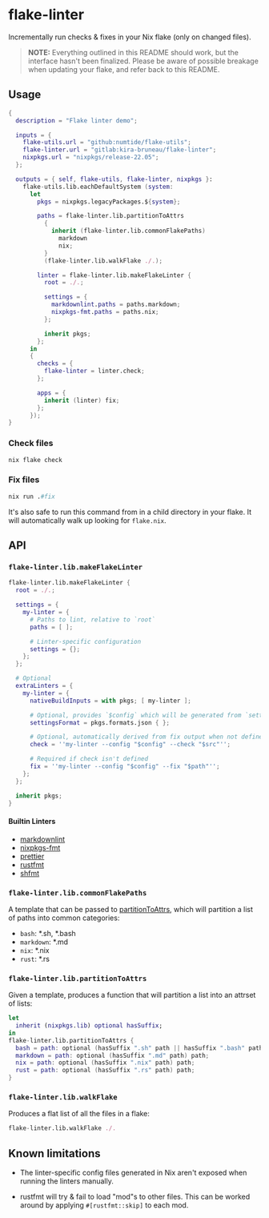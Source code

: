 # flake-linter

Incrementally run checks & fixes in your Nix flake (only on changed
files).

> **NOTE:** Everything outlined in this README should work, but the
> interface hasn't been finalized. Please be aware of possible
> breakage when updating your flake, and refer back to this README.

## Usage

```nix
{
  description = "Flake linter demo";

  inputs = {
    flake-utils.url = "github:numtide/flake-utils";
    flake-linter.url = "gitlab:kira-bruneau/flake-linter";
    nixpkgs.url = "nixpkgs/release-22.05";
  };

  outputs = { self, flake-utils, flake-linter, nixpkgs }:
    flake-utils.lib.eachDefaultSystem (system:
      let
        pkgs = nixpkgs.legacyPackages.${system};

        paths = flake-linter.lib.partitionToAttrs
          {
            inherit (flake-linter.lib.commonFlakePaths)
              markdown
              nix;
          }
          (flake-linter.lib.walkFlake ./.);

        linter = flake-linter.lib.makeFlakeLinter {
          root = ./.;

          settings = {
            markdownlint.paths = paths.markdown;
            nixpkgs-fmt.paths = paths.nix;
          };

          inherit pkgs;
        };
      in
      {
        checks = {
          flake-linter = linter.check;
        };

        apps = {
          inherit (linter) fix;
        };
      });
}
```

### Check files

```shell
nix flake check
```

### Fix files

```nix
nix run .#fix
```

It's also safe to run this command from in a child directory in your
flake. It will automatically walk up looking for `flake.nix`.

## API

### `flake-linter.lib.makeFlakeLinter`

```nix
flake-linter.lib.makeFlakeLinter {
  root = ./.;

  settings = {
    my-linter = {
      # Paths to lint, relative to `root`
      paths = [ ];

      # Linter-specific configuration
      settings = {};
    };
  };

  # Optional
  extraLinters = {
    my-linter = {
      nativeBuildInputs = with pkgs; [ my-linter ];

      # Optional, provides `$config` which will be generated from `settings`
      settingsFormat = pkgs.formats.json { };

      # Optional, automatically derived from fix output when not defined
      check = ''my-linter --config "$config" --check "$src"'';

      # Required if check isn't defined
      fix = ''my-linter --config "$config" --fix "$path"'';
    };
  };

  inherit pkgs;
}
```

#### Builtin Linters

- [markdownlint](https://github.com/igorshubovych/markdownlint-cli)
- [nixpkgs-fmt](https://github.com/nix-community/nixpkgs-fmt)
- [prettier](https://github.com/prettier/prettier)
- [rustfmt](https://github.com/rust-lang/rustfmt)
- [shfmt](https://github.com/mvdan/sh)

### `flake-linter.lib.commonFlakePaths`

A template that can be passed to
[partitionToAttrs](#partitionToAttrs), which will partition a list of
paths into common categories:

- `bash`: \*.sh, \*.bash
- `markdown`: \*.md
- `nix`: \*.nix
- `rust`: \*.rs

### `flake-linter.lib.partitionToAttrs`

Given a template, produces a function that will partition a list into
an attrset of lists:

```nix
let
  inherit (nixpkgs.lib) optional hasSuffix;
in
flake-linter.lib.partitionToAttrs {
  bash = path: optional (hasSuffix ".sh" path || hasSuffix ".bash" path) path;
  markdown = path: optional (hasSuffix ".md" path) path;
  nix = path: optional (hasSuffix ".nix" path) path;
  rust = path: optional (hasSuffix ".rs" path) path;
}
```

### `flake-linter.lib.walkFlake`

Produces a flat list of all the files in a flake:

```nix
flake-linter.lib.walkFlake ./.
```

## Known limitations

- The linter-specific config files generated in Nix aren't exposed
  when running the linters manually.

- rustfmt will try & fail to load "mod"s to other files. This can be
  worked around by applying `#[rustfmt::skip]` to each mod.
